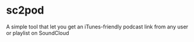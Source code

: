 sc2pod
======

A simple tool that let you get an iTunes-friendly podcast link from any user or playlist on SoundCloud
